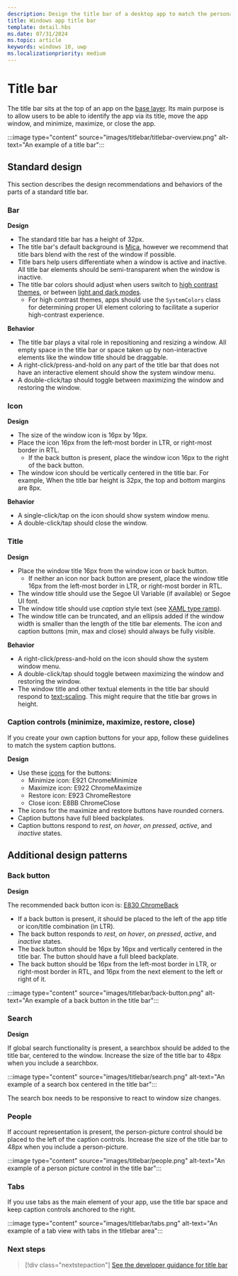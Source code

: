 ```yaml
---
description: Design the title bar of a desktop app to match the personality of the app.
title: Windows app title bar
template: detail.hbs
ms.date: 07/31/2024
ms.topic: article
keywords: windows 10, uwp
ms.localizationpriority: medium
---
```


# Title bar

The title bar sits at the top of an app on the [base layer](../signature-experiences/layering.md). Its main purpose is to allow users to be able to identify the app via its title, move the app window, and minimize, maximize, or close the app.

:::image type="content" source="images/titlebar/titlebar-overview.png" alt-text="An example of a title bar":::

## Standard design

This section describes the design recommendations and behaviors of the parts of a standard title bar.

### Bar

**Design**

- The standard title bar has a height of 32px.
- The title bar's default background is [Mica](../style/mica.md), however we recommend that title bars blend with the rest of the window if possible.
- Title bars help users differentiate when a window is active and inactive. All title bar elements should be semi-transparent when the window is inactive.
- The title bar colors should adjust when users switch to [high contrast themes](../accessibility/high-contrast-themes.md), or between [light and dark modes](../style/color.md).
  - For high contrast themes, apps should use the `SystemColors` class for determining proper UI element coloring to facilitate a superior high-contrast experience.

**Behavior**

- The title bar plays a vital role in repositioning and resizing a window. All empty space in the title bar or space taken up by non-interactive elements like the window title should be draggable.
- A right-click/press-and-hold on any part of the title bar that does not have an interactive element should show the system window menu.
- A double-click/tap should toggle between maximizing the window and restoring the window.

### Icon

**Design**

- The size of the window icon is 16px by 16px.
- Place the icon 16px from the left-most border in LTR, or right-most border in RTL.
  - If the back button is present, place the window icon 16px to the right of the back button.
- The window icon should be vertically centered in the title bar. For example, When the title bar height is 32px, the top and bottom margins are 8px.

**Behavior**

- A single-click/tap on the icon should show system window menu.
- A double-click/tap should close the window.

### Title

**Design**

- Place the window title 16px from the window icon or back button.
  - If neither an icon nor back button are present, place the window title 16px from the left-most border in LTR, or right-most border in RTL.
- The window title should use the Segoe UI Variable (if available) or Segoe UI font.
- The window title should use _caption_ style text (see [XAML type ramp](../style/xaml-theme-resources.md#the-xaml-type-ramp)).
- The window title can be truncated, and an ellipsis added if the window width is smaller than the length of the title bar elements. The icon and caption buttons (min, max and close) should always be fully visible.

**Behavior**

- A right-click/press-and-hold on the icon should show the system window menu.
- A double-click/tap should toggle between maximizing the window and restoring the window.
- The window title and other textual elements in the title bar should respond to [text-scaling](../input/text-scaling.md). This might require that the title bar grows in height.

### Caption controls (minimize, maximize, restore, close)

If you create your own caption buttons for your app, follow these guidelines to match the system caption buttons.

**Design**

- Use these [icons](../style/segoe-fluent-icons-font.md) for the buttons:
  - Minimize icon: E921 ChromeMinimize
  - Maximize icon: E922 ChromeMaximize
  - Restore icon: E923 ChromeRestore
  - Close icon: E8BB ChromeClose
- The icons for the maximize and restore buttons have rounded corners.
- Caption buttons have full bleed backplates.
- Caption buttons respond to _rest_, _on hover_, _on pressed_, _active_, and _inactive_ states.

## Additional design patterns

### Back button

**Design**

The recommended back button icon is: [E830 ChromeBack](../style/segoe-fluent-icons-font.md)

- If a back button is present, it should be placed to the left of the app title or icon/title combination (in LTR).
- The back button responds to _rest_, _on hover_, _on pressed_, _active_, and _inactive_ states.
- The back button should be 16px by 16px and vertically centered in the title bar. The button should have a full bleed backplate.
- The back button should be 16px from the left-most border in LTR, or right-most border in RTL, and 16px from the next element to the left or right of it.

:::image type="content" source="images/titlebar/back-button.png" alt-text="An example of a back button in the title bar":::

### Search

**Design**

If global search functionality is present, a searchbox should be added to the title bar, centered to the window. Increase the size of the title bar to 48px when you include a searchbox.

:::image type="content" source="images/titlebar/search.png" alt-text="An example of a search box centered in the title bar":::

The search box needs to be responsive to react to window size changes.

### People

If account representation is present, the person-picture control should be placed to the left of the caption controls.
Increase the size of the title bar to 48px when you include a person-picture.

:::image type="content" source="images/titlebar/people.png" alt-text="An example of a person picture control in the title bar":::

### Tabs

If you use tabs as the main element of your app, use the title bar space and keep caption controls anchored to the right.

:::image type="content" source="images/titlebar/tabs.png" alt-text="An example of a tab view with tabs in the titlebar area":::

### Next steps

> [!div class="nextstepaction"]
> [See the developer guidance for title bar](../../develop/title-bar.md)
